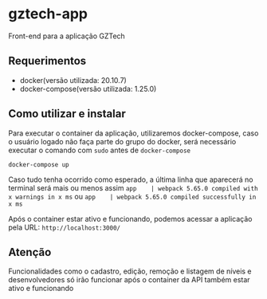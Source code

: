 # gztech-app
Front-end para a aplicação GZTech

## Requerimentos
* docker(versão utilizada: 20.10.7)
* docker-compose(versão utilizada: 1.25.0)

## Como utilizar e instalar
Para executar o container da aplicação, utilizaremos docker-compose, caso o usuário logado não faça parte do grupo do docker, será necessário executar o comando com `sudo` antes de `docker-compose`
~~~
docker-compose up
~~~
Caso tudo tenha ocorrido como esperado, a última linha que aparecerá no terminal será mais ou menos assim 
`app    | webpack 5.65.0 compiled with x warnings in x ms` ou `app    | webpack 5.65.0 compiled successfully in x ms`

Após o container estar ativo e funcionando, podemos acessar a aplicação pela URL: `http://localhost:3000/`

## Atenção
Funcionalidades como o cadastro, edição, remoção e listagem de níveis e desenvolvedores só irão funcionar após o container da API também estar ativo e funcionando
